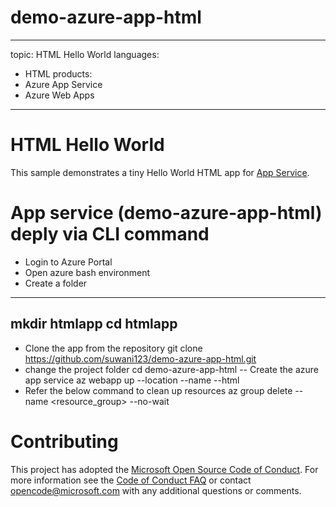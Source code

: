 # demo-azure-app-html

---
topic: HTML Hello World
languages:
  - HTML
products:
  - Azure App Service
  - Azure Web Apps
---

# HTML Hello World

This sample demonstrates a tiny Hello World HTML app for [App Service](https://docs.microsoft.com/azure/app-service).

# App service (demo-azure-app-html) deply via CLI command
- Login to Azure Portal
- Open azure bash environment
- Create a folder 
---
mkdir htmlapp
cd htmlapp
--
- Clone the app from the repository
git clone https://github.com/suwani123/demo-azure-app-html.git
- change the project folder
cd demo-azure-app-html
-- Create the azure app service 
az webapp up --location <myLocation> --name <myAppName> --html
- Refer the below command to clean up resources
  az group delete --name <resource_group> --no-wait
  
# Contributing

This project has adopted the [Microsoft Open Source Code of Conduct](https://opensource.microsoft.com/codeofconduct/). For more information see the [Code of Conduct FAQ](https://opensource.microsoft.com/codeofconduct/faq/) or contact [opencode@microsoft.com](mailto:opencode@microsoft.com) with any additional questions or comments.
